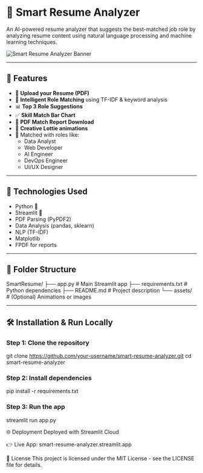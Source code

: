# 🧠 Smart Resume Analyzer

An AI-powered resume analyzer that suggests the best-matched job role by analyzing resume content using natural language processing and machine learning techniques.

![Smart Resume Analyzer Banner](https://img.shields.io/badge/Built%20With-Streamlit-%23FF4B4B?logo=streamlit&style=for-the-badge)

---

## 🚀 Features

- 📄 **Upload your Resume (PDF)**
- 🧠 **Intelligent Role Matching** using TF-IDF & keyword analysis
- 📊 **Top 3 Role Suggestions**
- ✅ **Skill Match Bar Chart**
- 📄 **PDF Match Report Download**
- 💬 **Creative Lottie animations**
- 🎯 Matched with roles like:
  - Data Analyst
  - Web Developer
  - AI Engineer
  - DevOps Engineer
  - UI/UX Designer

---

## 🔧 Technologies Used

- Python 🐍
- Streamlit 🚀
- PDF Parsing (PyPDF2)
- Data Analysis (pandas, sklearn)
- NLP (TF-IDF)
- Matplotlib
- FPDF for reports

---

## 📁 Folder Structure

SmartResume/
├── app.py # Main Streamlit app
├── requirements.txt # Python dependencies
├── README.md # Project description
└── assets/ # (Optional) Animations or images


---

## 🛠️ Installation & Run Locally

### Step 1: Clone the repository
git clone https://github.com/your-username/smart-resume-analyzer.git
cd smart-resume-analyzer

### Step 2: Install dependencies
pip install -r requirements.txt

### Step 3: Run the app
streamlit run app.py

🌐 Deployment
Deployed with Streamlit Cloud

👉 Live App: smart-resume-analyzer.streamlit.app

📄 License
This project is licensed under the MIT License - see the LICENSE file for details.

